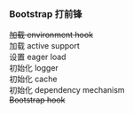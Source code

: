 ### Bootstrap 打前锋

~~加载 environment hook~~  
加载 active support  
设置 eager load  
初始化 logger  
初始化 cache  
初始化 dependency mechanism  
~~Bootstrap hook~~
